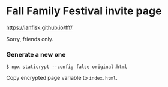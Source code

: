 # Fall Family Festival invite page

https://ianfisk.github.io/fff/

Sorry, friends only.

### Generate a new one

`$ npx staticrypt --config false original.html`

Copy encrypted page variable to `index.html`.
